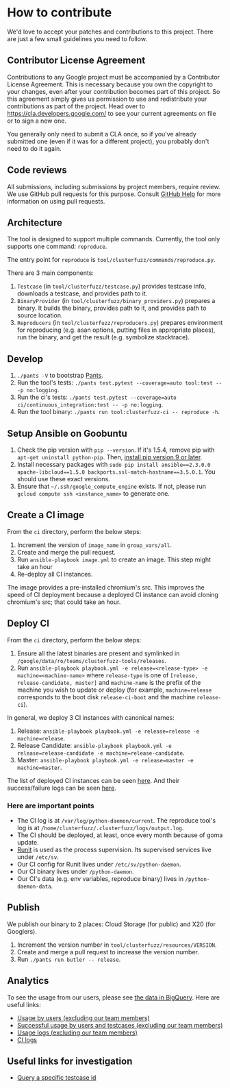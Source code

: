 How to contribute
====================================

We'd love to accept your patches and contributions to this project. There are
just a few small guidelines you need to follow.


Contributor License Agreement
---------------------------------

Contributions to any Google project must be accompanied by a Contributor License
Agreement. This is necessary because you own the copyright to your changes, even
after your contribution becomes part of this project. So this agreement simply
gives us permission to use and redistribute your contributions as part of the
project. Head over to <https://cla.developers.google.com/> to see your current
agreements on file or to sign a new one.

You generally only need to submit a CLA once, so if you've already submitted one
(even if it was for a different project), you probably don't need to do it
again.


Code reviews
--------------

All submissions, including submissions by project members, require review. We
use GitHub pull requests for this purpose. Consult [GitHub Help] for more
information on using pull requests.

[GitHub Help]: https://help.github.com/articles/about-pull-requests/


Architecture
-------------

The tool is designed to support multiple commands. Currently, the tool only
supports one command: `reproduce`.

The entry point for `reproduce` is `tool/clusterfuzz/commands/reproduce.py`.

There are 3 main components:

1. `Testcase` (in `tool/clusterfuzz/testcase.py`) provides testcase info,
   downloads a testcase, and provides path to it.
2. `BinaryProvider` (in `tool/clusterfuzz/binary_providers.py`) prepares a
   binary. It builds the binary, provides path to it, and provides path to
   source location.
3. `Reproducers` (in `tool/clusterfuzz/reproducers.py`) prepares environment
   for reproducing (e.g. asan options, putting files in appropriate places),
   run the binary, and get the result (e.g. symbolize stacktrace).


Develop
------------

1. `./pants -V` to bootstrap [Pants](http://www.pantsbuild.org/).
2. Run the tool's tests: `./pants test.pytest --coverage=auto tool:test -- -p no:logging`.
3. Run the ci's tests: `./pants test.pytest --coverage=auto ci/continuous_integration:test -- -p no:logging`.
4. Run the tool binary: `./pants run tool:clusterfuzz-ci -- reproduce -h`.


Setup Ansible on Goobuntu
---------------------------

1. Check the pip version with `pip --version`. If it's 1.5.4, remove pip with
   `apt-get uninstall python-pip`. Then, [install pip version 9 or
   later](https://pip.pypa.io/en/stable/installing/#installing-with-get-pip-py).
2. Install necessary packages with `sudo pip install ansible==2.3.0.0
   apache-libcloud==1.5.0 backports.ssl-match-hostname==3.5.0.1`. You should use
   these exact versions.
3. Ensure that `~/.ssh/google_compute_engine` exists. If not, please run `gcloud
   compute ssh <instance_name>` to generate one.


Create a CI image
------------------

From the `ci` directory, perform the below steps:

1. Increment the version of `image_name` in `group_vars/all`.
2. Create and merge the pull request.
3. Run `ansible-playbook image.yml` to create an image. This step might take an
   hour
4. Re-deploy all CI instances.

The image provides a pre-installed chromium's src. This improves the speed of
CI deployment because a deployed CI instance can avoid cloning chromium's src;
that could take an hour.


Deploy CI
------------

From the `ci` directory, perform the below steps:

1. Ensure all the latest binaries are present and symlinked in
   `/google/data/ro/teams/clusterfuzz-tools/releases`.
2. Run `ansible-playbook playbook.yml -e release=<release-type> -e machine=<machine-name>`
   where `release-type` is one of `[release, release-candidate, master]` and
   `machine-name` is the prefix of the machine you wish to update or deploy
   (for example, `machine=release` corresponds to the boot disk
   `release-ci-boot` and the machine `release-ci`).

In general, we deploy 3 CI instances with canonical names:

1. Release:
   `ansible-playbook playbook.yml -e release=release -e machine=release`.
2. Release Candidate:
   `ansible-playbook playbook.yml -e release=release-candidate -e machine=release-candidate`.
3. Master:
   `ansible-playbook playbook.yml -e release=master -e machine=master`.

The list of deployed CI instances can be seen
[here](https://pantheon.corp.google.com/compute/instances?project=clusterfuzz-tools).
And their success/failure logs can be seen
[here](https://pantheon.corp.google.com/logs/viewer?project=clusterfuzz-tools&organizationId=433637338589&minLogLevel=0&expandAll=false&resource=project&logName=projects%2Fclusterfuzz-tools%2Flogs%2Fci).


### Here are important points

* The CI log is at `/var/log/python-daemon/current`. The reproduce tool's log is
  at `/home/clusterfuzz/.clusterfuzz/logs/output.log`.
* The CI should be deployed, at least, once every month because of goma update.
* [Runit](http://smarden.org/runit/) is used as the process supervision. Its
supervised services live under `/etc/sv`.
* Our CI config for Runit lives under `/etc/sv/python-daemon`.
* Our CI binary lives under `/python-daemon`.
* Our CI's data (e.g. env variables, reproduce binary) lives in
  `/python-daemon-data`.


Publish
----------

We publish our binary to 2 places: Cloud Storage (for public) and X20 (for Googlers).

1. Increment the version number in `tool/clusterfuzz/resources/VERSION`.
2. Create and merge a pull request to increase the version number.
3. Run `./pants run butler -- release`.


Analytics
--------------

To see the usage from our users, please see [the data in BigQuery](https://bigquery.cloud.google.com/table/clusterfuzz-tools:usage.client_20170612).
Here are useful links:

- [Usage by users (excluding our team
  members)](https://bigquery.cloud.google.com/savedquery/981641712411:20b7242585c1470f8a485eb1ce3be37a)
- [Successful usage by users and testcases (excluding our team
  members)](https://bigquery.cloud.google.com/savedquery/981641712411:e8ec7ebcc9304eb7aba83375e18a974e)
- [Usage logs (excluding
  our team
  members)](https://pantheon.corp.google.com/logs/viewer?project=clusterfuzz-tools&organizationId=433637338589&minLogLevel=0&expandAll=false&resource=project&logName=projects%2Fclusterfuzz-tools%2Flogs%2Fclient&advancedFilter=resource.type%3D%22project%22%0AlogName%3D%22projects%2Fclusterfuzz-tools%2Flogs%2Fclient%22%0AjsonPayload.user!%3D%22CI%22%0AjsonPayload.user!%3D%22tanin%22%0AjsonPayload.user!%3D%22aarya%22%0AjsonPayload.user!%3D%22clusterfuzz%22%0AjsonPayload.user!%3D%22ochang%22%0AjsonPayload.user!%3D%22mmoroz%22%0AjsonPayload.user!%3D%22mbarbella%22%0AjsonPayload.user!%3D%22tjbecker%22%0AjsonPayload.user!%3D%22everestmz%22)
- [CI
  logs](https://pantheon.corp.google.com/logs/viewer?project=clusterfuzz-tools&organizationId=433637338589&minLogLevel=0&expandAll=false&resource=project&logName=projects%2Fclusterfuzz-tools%2Flogs%2Fci)


Useful links for investigation
-----------------------------------

- [Query a specific testcase
  id](https://bigquery.cloud.google.com/savedquery/981641712411:dc2e55b3c47a440a96637a18ee98986b)

